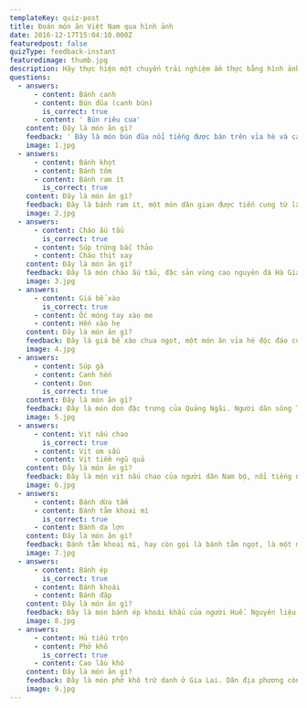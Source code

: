 ```yaml
---
templateKey: quiz-post
title: Đoán món ăn Việt Nam qua hình ảnh
date: 2016-12-17T15:04:10.000Z
featuredpost: false
quizType: feedback-instant
featuredimage: thumb.jpg
description: Hãy thực hiện một chuyến trải nghiệm ẩm thực bằng hình ảnh và đoán xem những món ăn này tên là gì, đến từ đâu.
questions:
  - answers:
      - content: Bánh canh
      - content: Bún đũa (canh bún)
        is_correct: true
      - content: ' Bún riêu cua'
    content: Đây là món ăn gì?
    feedback: ' Đây là món bún đũa nổi tiếng được bán trên vỉa hè và các quán bình dân ở Nam Định. Món ăn lót dạ này trông khá giống bún riêu nhưng chỉ cho cà chua và mắm tôm chứ không thêm dấm bỗng, me, sấu, cũng không ăn kèm rau sống mà ăn với rau muống luộc, rau dút, rau cải. Ở Hà Nội và TP.HCM, người ta gọi đây là “canh bún”. '
    image: 1.jpg
  - answers:
      - content: Bánh khọt
      - content: Bánh tôm
      - content: Bánh ram ít
        is_correct: true
    content: Đây là món ăn gì?
    feedback: Đây là bánh ram ít, một món dân gian được tiến cung từ lâu, nay là món ăn vặt phổ biến của xứ Huế. Đúng như tên gọi, bánh có hai phần là bánh ram và bánh ít, lớp dưới giòn rụm, lớp trên dẻo quánh, vị tôm thịt bên trong ngọt lừ, có một lớp mỡ hành và tôm chấy bắt mắt.
    image: 2.jpg
  - answers:
      - content: Cháo ấu tẩu
        is_correct: true
      - content: Súp trứng bắc thảo
      - content: Cháo thịt xay
    content: Đây là món ăn gì?
    feedback: Đây là món cháo ấu tẩu, đặc sản vùng cao nguyên đá Hà Giang. Củ ấu tẩu là vị thuốc quý nhưng cũng có độc tính rất mạnh, do vậy quá trình nấu cháo mất đến nửa ngày để khử độc.
    image: 3.jpg
  - answers:
      - content: Giá bể xào
        is_correct: true
      - content: Ốc móng tay xào me
      - content: Hến xào hẹ
    content: Đây là món ăn gì?
    feedback: Đây là giá bể xào chua ngọt, một món ăn vỉa hè độc đáo của Hải Phòng. Thực khách khi ăn dùng lưỡi tách hai vỏ để nhằn phần thịt đậm vị biển bên trong. Cọng râu giòn sật trông như cọng giá đỗ cũng là phần thường xuyên được gọi thêm để thưởng thức.
    image: 4.jpg
  - answers:
      - content: Súp gà
      - content: Canh hến
      - content: Don
        is_correct: true
    content: Đây là món ăn gì?
    feedback: Đây là món don đặc trưng của Quảng Ngãi. Người dân sông Trà và sông Vệ cứ đến mùa là đi cào don vùi sâu trong cát. Don cùng họ với hến nhưng ngọt và thơm hơn. Món don được nấu đơn giản với nước luộc don nêm nếm gia vị, ruột don có thể phi hành tỏi hoặc để nguyên, bẻ bánh tráng nướng ăn kèm.
    image: 5.jpg
  - answers:
      - content: Vịt nấu chao
        is_correct: true
      - content: Vịt om sấu
      - content: Vịt tiềm ngũ quả
    content: Đây là món ăn gì?
    feedback: Đây là món vịt nấu chao của người dân Nam bộ, nổi tiếng nhất là ở Cần Thơ. Món ăn này hấp dẫn nhờ vịt chín mềm, khoai môn bùi bùi, nước dùng đậm đà với vị gừng, chao, rượu trắng, nước cốt dừa rất đặc trưng.
    image: 6.jpg
  - answers:
      - content: Bánh dừa tấm
      - content: Bánh tằm khoai mì
        is_correct: true
      - content: Bánh da lợn
    content: Đây là món ăn gì?
    feedback: Bánh tằm khoai mì, hay còn gọi là bánh tằm ngọt, là một món ăn vặt dân dã của vùng Nam bộ. Tên gọi xuất phát từ hình dáng thuôn dài khá giống con tằm. Bánh làm từ khoai mì, hơi dai dai nhờ bột năng, thơm hương dừa, mè rang và có màu sắc bắt mắt.
    image: 7.jpg
  - answers:
      - content: Bánh ép
        is_correct: true
      - content: Bánh khoái
      - content: Bánh đập
    content: Đây là món ăn gì?
    feedback: Đây là món bánh ép khoái khẩu của người Huế. Nguyên liệu chế biến món ăn là bột lọc, trứng, tôm, thịt. Bánh được ép bằng dụng cụ riêng trên lửa than, khi ăn cuốn với rau dưa và chấm vào nước mắm đủ vị chua cay mặn ngọt.
    image: 8.jpg
  - answers:
      - content: Hủ tiếu trộn
      - content: Phở khô
        is_correct: true
      - content: Cao lầu khô
    content: Đây là món ăn gì?
    feedback: Đây là món phở khô trứ danh ở Gia Lai. Dân địa phương còn gọi bằng cái tên “phở hai tô”, bởi khi ăn bạn sẽ được phục vụ hai tô riêng rẽ. Phở khô có sợi mảnh, mềm, rắc thịt bằm, hành khô, giá chần, vừa ăn vừa húp nước lèo ở tô bên cạnh. Tương đen ngậy béo từ đậu nành lên men sẽ khiến món ăn thêm tròn vị.
    image: 9.jpg
---
```

